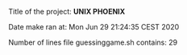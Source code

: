 Title of the project: __UNIX PHOENIX__

Date make ran at:
Mon Jun 29 21:24:35 CEST 2020

Number of lines file guessinggame.sh contains:
      29

